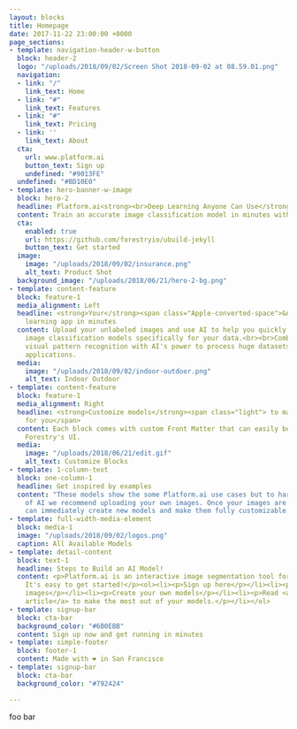 ```yaml
---
layout: blocks
title: Homepage
date: 2017-11-22 23:00:00 +0000
page_sections:
- template: navigation-header-w-button
  block: header-2
  logo: "/uploads/2018/09/02/Screen Shot 2018-09-02 at 08.59.01.png"
  navigation:
  - link: "/"
    link_text: Home
  - link: "#"
    link_text: Features
  - link: "#"
    link_text: Pricing
  - link: ''
    link_text: About
  cta:
    url: www.platform.ai
    button_text: Sign up
    undefined: "#9013FE"
  undefined: "#BD10E0"
- template: hero-banner-w-image
  block: hero-2
  headline: Platform.ai<strong><br>Deep Learning Anyone Can Use</strong>
  content: Train an accurate image classification model in minutes with zero coding.
  cta:
    enabled: true
    url: https://github.com/forestryio/ubuild-jekyll
    button_text: Get started
  image:
    image: "/uploads/2018/09/02/insurance.png"
    alt_text: Product Shot
  background_image: "/uploads/2018/06/21/hero-2-bg.png"
- template: content-feature
  block: feature-1
  media_alignment: Left
  headline: <strong>Your</strong><span class="Apple-converted-space">&nbsp;</span>deep
    learning app in minutes
  content: Upload your unlabeled images and use AI to help you quickly create powerful
    image classification models specifically for your data.<br><br>Combining human
    visual pattern recognition with AI's power to process huge datasets, makes novel
    applications.
  media:
    image: "/uploads/2018/09/02/indoor-outdoor.png"
    alt_text: Indoor Outdoor
- template: content-feature
  block: feature-1
  media_alignment: Right
  headline: <strong>Customize models</strong><span class="light"> to make AI work
    for you</span>
  content: Each block comes with custom Front Matter that can easily be edited in
    Forestry's UI.
  media:
    image: "/uploads/2018/06/21/edit.gif"
    alt_text: Customize Blocks
- template: 1-column-text
  block: one-column-1
  headline: Get inspired by examples
  content: "These models show the some Platform.ai use cases but to harness the power
    of AI we recommend uploading your own images. Once your images are uploaded you
    can immediately create new models and make them fully customizable. \U0001F447"
- template: full-width-media-element
  block: media-1
  image: "/uploads/2018/09/02/logos.png"
  caption: All Available Models
- template: detail-content
  block: text-1
  headline: Steps to Build an AI Model!
  content: <p>Platform.ai is an interactive image segmentation tool for everyone.
    It's easy to get started!</p><ol><li><p>Sign up here</p></li><li><p>Upload your
    images</p></li><li><p>Create your own models</p></li><li><p>Read <a href="https://forestry.io/blog/ubuild-a-new-theme-for-static-sites-using-blocks/">our
    article</a> to make the most out of your models.</p></li></ol>
- template: signup-bar
  block: cta-bar
  background_color: "#6B0EBB"
  content: Sign up now and get running in minutes
- template: simple-footer
  block: footer-1
  content: Made with ❤︎ in San Francisco
- template: signup-bar
  block: cta-bar
  background_color: "#792424"

---
```

foo bar